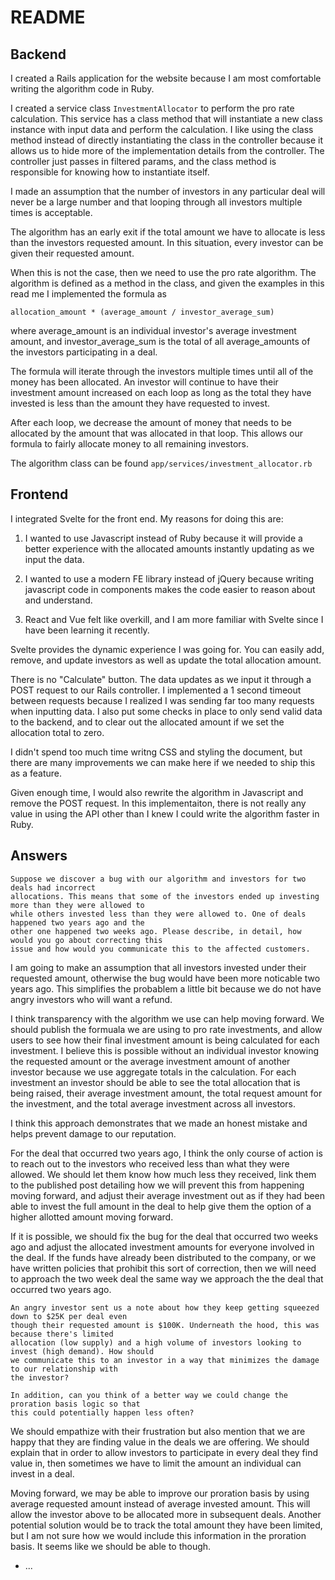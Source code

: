 # README

## Backend
I created a Rails application for the website because I am most comfortable writing the algorithm code in Ruby.

I created a service class `InvestmentAllocator` to perform the pro rate calculation. This service has a class method that will instantiate a new class instance with input data and perform the calculation. I like using the class method instead of directly instantiating the class in the controller because it allows us to hide more of the implementation details from the controller. The controller just passes in filtered params, and the class method is responsible for knowing how to instantiate itself.

I made an assumption that the number of investors in any particular deal will never be a large number and that looping through all investors multiple times is acceptable.

The algorithm has an early exit if the total amount we have to allocate is less than the investors requested amount. In this situation, every investor can be given their requested amount.

When this is not the case, then we need to use the pro rate algorithm. The algorithm is defined as a method in the class, and given the examples in this read me I implemented the formula as

`allocation_amount * (average_amount / investor_average_sum)`

where average_amount is an individual investor's average investment amount, and investor_average_sum is the total of all average_amounts of the investors participating in a deal.

The formula will iterate through the investors multiple times until all of the money has been allocated. An investor will continue to have their investment amount increased on each loop as long as the total they have invested is less than the amount they have requested to invest.

After each loop, we decrease the amount of money that needs to be allocated by the amount that was allocated in that loop. This allows our formula to fairly allocate money to all remaining investors.

The algorithm class can be found `app/services/investment_allocator.rb`

## Frontend

I integrated Svelte for the front end. My reasons for doing this are:

1. I wanted to use Javascript instead of Ruby because it will provide a better experience with the allocated amounts instantly updating as we input the data.

2. I wanted to use a modern FE library instead of jQuery because writing javascript code in components makes the code easier to reason about and understand.

3. React and Vue felt like overkill, and I am more familiar with Svelte since I have been learning it recently.

Svelte provides the dynamic experience I was going for. You can easily add, remove, and update investors as well as update the total allocation amount.

There is no "Calculate" button. The data updates as we input it through a POST request to our Rails controller. I implemented a 1 second timeout between requests because I realized I was sending far too many requests when inputting data. I also put some checks in place to only send valid data to the backend, and to clear out the allocated amount if we set the allocation total to zero.

I didn't spend too much time writng CSS and styling the document, but there are many improvements we can make here if we needed to ship this as a feature.

Given enough time, I would also rewrite the algorithm in Javascript and remove the POST request. In this implementaiton, there is not really any value in using the API other than I knew I could write the algorithm faster in Ruby.
## Answers

```
Suppose we discover a bug with our algorithm and investors for two deals had incorrect
allocations. This means that some of the investors ended up investing more than they were allowed to
while others invested less than they were allowed to. One of deals happened two years ago and the
other one happened two weeks ago. Please describe, in detail, how would you go about correcting this
issue and how would you communicate this to the affected customers.
```

I am going to make an assumption that all investors invested under their requested amount, otherwise the bug would have been more noticable two years ago. This simplifies the probablem a little bit because we do not have angry investors who will want a refund.

I think transparency with the algorithm we use can help moving forward. We should publish the formuala we are using to pro rate investments, and allow users to see how their final investment amount is being calculated for each investment. I believe this is possible without an individual investor knowing the requested amount or the average investment amount of another investor because we use aggregate totals in the calculation. For each investment an investor should be able to see the total allocation that is being raised, their average investment amount, the total request amount for the investment, and the total average investment across all investors.

I think this approach demonstrates that we made an honest mistake and helps prevent damage to our reputation.

For the deal that occurred two years ago, I think the only course of action is to reach out to the investors who received less than what they were allowed. We should let them know how much less they received, link them to the published post detailing how we will prevent this from happening moving forward, and adjust their average investment out as if they had been able to invest the full amount in the deal to help give them the option of a higher allotted amount moving forward.

If it is possible, we should fix the bug for the deal that occurred two weeks ago and adjust the allocated investment amounts for everyone involved in the deal. If the funds have already been distributed to the company, or we have written policies that prohibit this sort of correction, then we will need to approach the two week deal the same way we approach the the deal that occurred two years ago.

```
An angry investor sent us a note about how they keep getting squeezed down to $25K per deal even
though their requested amount is $100K. Underneath the hood, this was because there's limited
allocation (low supply) and a high volume of investors looking to invest (high demand). How should
we communicate this to an investor in a way that minimizes the damage to our relationship with
the investor?

In addition, can you think of a better way we could change the proration basis logic so that
this could potentially happen less often?
```

We should empathize with their frustration but also mention that we are happy that they are finding value in the deals we are offering. We should explain that in order to allow investors to participate in every deal they find value in, then sometimes we have to limit the amount an individual can invest in a deal.

Moving forward, we may be able to improve our proration basis by using average requested amount instead of average invested amount. This will allow the investor above to be allocated more in subsequent deals. Another potential solution would be to track the total amount they have been limited, but I am not sure how we would include this information in the proration basis. It seems like we should be able to though.
* ...
